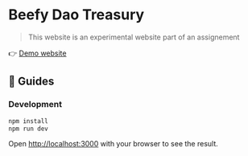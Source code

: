 # Beefy Dao Treasury

> This website is an experimental website part of an assignement

👉 [Demo website](https://treasury.san.cx/)

## 📖 Guides

### Development

```bash
npm install
npm run dev
```

Open [http://localhost:3000](http://localhost:3000) with your browser to see the result.
